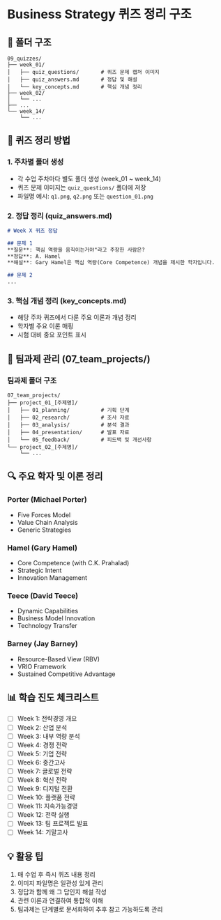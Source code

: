 # Business Strategy 퀴즈 정리 구조

## 📁 폴더 구조
```
09_quizzes/
├── week_01/
│   ├── quiz_questions/       # 퀴즈 문제 캡처 이미지
│   ├── quiz_answers.md       # 정답 및 해설
│   └── key_concepts.md       # 핵심 개념 정리
├── week_02/
│   └── ...
├── ...
└── week_14/
    └── ...
```

## 📝 퀴즈 정리 방법

### 1. 주차별 폴더 생성
- 각 수업 주차마다 별도 폴더 생성 (week_01 ~ week_14)
- 퀴즈 문제 이미지는 `quiz_questions/` 폴더에 저장
- 파일명 예시: `q1.png`, `q2.png` 또는 `question_01.png`

### 2. 정답 정리 (quiz_answers.md)
```markdown
# Week X 퀴즈 정답

## 문제 1
**질문**: 핵심 역량을 음직이는거야"라고 주장한 사람은?
**정답**: A. Hamel
**해설**: Gary Hamel은 핵심 역량(Core Competence) 개념을 제시한 학자입니다.

## 문제 2
...
```

### 3. 핵심 개념 정리 (key_concepts.md)
- 해당 주차 퀴즈에서 다룬 주요 이론과 개념 정리
- 학자별 주요 이론 매핑
- 시험 대비 중요 포인트 표시

## 🎯 팀과제 관리 (07_team_projects/)

### 팀과제 폴더 구조
```
07_team_projects/
├── project_01_[주제명]/
│   ├── 01_planning/          # 기획 단계
│   ├── 02_research/          # 조사 자료
│   ├── 03_analysis/          # 분석 결과
│   ├── 04_presentation/      # 발표 자료
│   └── 05_feedback/          # 피드백 및 개선사항
└── project_02_[주제명]/
    └── ...
```

## 🔍 주요 학자 및 이론 정리

### Porter (Michael Porter)
- Five Forces Model
- Value Chain Analysis
- Generic Strategies

### Hamel (Gary Hamel)
- Core Competence (with C.K. Prahalad)
- Strategic Intent
- Innovation Management

### Teece (David Teece)
- Dynamic Capabilities
- Business Model Innovation
- Technology Transfer

### Barney (Jay Barney)
- Resource-Based View (RBV)
- VRIO Framework
- Sustained Competitive Advantage

## 📊 학습 진도 체크리스트
- [ ] Week 1: 전략경영 개요
- [ ] Week 2: 산업 분석
- [ ] Week 3: 내부 역량 분석
- [ ] Week 4: 경쟁 전략
- [ ] Week 5: 기업 전략
- [ ] Week 6: 중간고사
- [ ] Week 7: 글로벌 전략
- [ ] Week 8: 혁신 전략
- [ ] Week 9: 디지털 전환
- [ ] Week 10: 플랫폼 전략
- [ ] Week 11: 지속가능경영
- [ ] Week 12: 전략 실행
- [ ] Week 13: 팀 프로젝트 발표
- [ ] Week 14: 기말고사

## 💡 활용 팁
1. 매 수업 후 즉시 퀴즈 내용 정리
2. 이미지 파일명은 일관성 있게 관리
3. 정답과 함께 왜 그 답인지 해설 작성
4. 관련 이론과 연결하여 통합적 이해
5. 팀과제는 단계별로 문서화하여 추후 참고 가능하도록 관리
